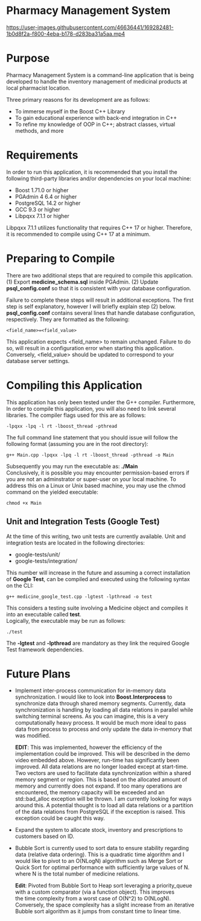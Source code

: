 # Pharmacy Management System



https://user-images.githubusercontent.com/46636441/169282481-1b0d8f2a-f800-4eba-b178-d283ba31a5aa.mp4


# Purpose
Pharmacy Management System is a command-line application that is being developed to
handle the inventory management of medicinal products at local pharmacist location.

Three primary reasons for its development are as follows:
- To immerse myself in the Boost C++ Library
- To gain educational experience with back-end integration in C++
- To refine my knowledge of OOP in C++; abstract classes, virtual methods, and more

# Requirements
In order to run this application, it is recommended that you install the following
third-party libraries and/or dependencies on your local machine:

- Boost 1.71.0 or higher
- PGAdmin 4 6.4 or higher
- PostgreSQL 14.2 or higher
- GCC 9.3 or higher
- Libpqxx 7.1.1 or higher

Libpqxx 7.1.1 utilizes functionality that requires C++ 17 or higher. Therefore, it is
recommended to compile using C++ 17 at a minimum.

# Preparing to Compile
There are two additional steps that are required to compile this application. 
  (1) Export **medicine_schema.sql** inside PGAdmin.
  (2) Update **psql_config.conf** so that it is consistent with your database configuration.
      
Failure to complete these steps will result in additional exceptions. The first step is self
explanatory, however I will briefly explain step (2) below. **psql_config.conf** contains
several lines that handle database configuration, respectively. They are formatted as the following:

```
<field_name>=<field_value>
```
This application expects <field_name> to remain unchanged. Failure to do so, will result in a
configuration error when starting this application. Conversely, <field_value> should be updated
to correspond to your database server settings.

# Compiling this Application
This application has only been tested under the G++ compiler. Furthermore, In order to compile 
this application, you will also need to link several libraries. The compiler flags used for 
this are as follows:

```
-lpqxx -lpq -l rt -lboost_thread -pthread 
```
The full command line statement that you should issue will follow the following format (assuming you are in the root directory):

```
g++ Main.cpp -lpqxx -lpq -l rt -lboost_thread -pthread -o Main
```
Subsequently you may run the executable as: **./Main**  
Conclusively, it is possible you may encounter permission-based errors if you are not an adminstrator or super-user on your local machine.
To address this on a Linux or Unix based machine, you may use the chmod command on the yielded executable:

```
chmod +x Main
```

## Unit and Integration Tests (Google Test)
At the time of this writing, two unit tests are currently available. Unit and integration tests are located in the following directories:  
  * google-tests/unit/
  * google-tests/integration/

This number will increase in the future and assuming a correct installation of **Google Test**, can be compiled and executed using the following
syntax on the CLI:

  ```
  g++ medicine_google_test.cpp -lgtest -lpthread -o test
  ```

  This considers a testing suite involving a Medicine object and compiles it into an executable called **test**.  
  Logically, the executable may be run as follows:  

  ```
  ./test
  ```

  The **-lgtest** and **-lpthread** are mandatory as they link the required Google Test framework dependencies.  

# Future Plans
* Implement inter-process communication for in-memory data synchronization. I would like to look into **Boost.Interprocess** to synchronize
  data through shared memory segments. Currently, data synchronization is handling by loading all data relations in parallel while switching
  terminal screens. As you can imagine, this is a very computationally heavy process. It would be much more ideal to pass data from process to
  process and only update the data in-memory that was modified.

  **EDIT**: This was implemented, however the efficiency of the implementation could be improved. This will be described in the demo video
            embedded above. However, run-time has significantly been improved. All data relations are no longer loaded except at start-time.
            Two vectors are used to facilitate data synchronization within a shared memory segment or region. This is based on the allocated
            amount of memory and currently does not expand. If too many operations are encountered, the memory capacity will be exceeded
            and an std::bad_alloc exception will be thrown. I am currently looking for ways around this. A potential thought is to load
            all data relations or a partition of the data relations from PostgreSQL if the exception is raised. This exception could be caught
            this way.

* Expand the system to allocate stock, inventory and prescriptions to customers based on ID.

* Bubble Sort is currently used to sort data to ensure stability regarding data (relative data ordering). This is a quadratic time algorithm and
  I would like to pivot to an O(NLogN) algorithm such as Merge Sort or Quick Sort for optimal performance with sufficiently large values of N.
  where N is the total number of medicine relations.

  **Edit**: Pivoted from Bubble Sort to Heap sort leveraging a priority_queue with a custom comparator (via a function object). This improves  
            the time complexity from a worst case of O(N^2) to O(NLogN). Conversely, the space complexity has a slight increase from an iterative  
            Bubble sort algorithm as it jumps from constant time to linear time.  


